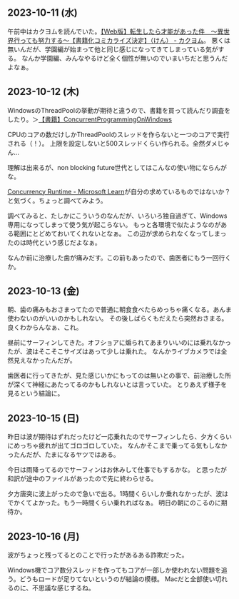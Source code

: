 ## 2023-10-11 (水)

午前中はカクヨムを読んでいた。[【Web版】転生したら才能があった件　～異世界行っても努力する～【書籍化コミカライズ決定】（けん） - カクヨム](https://kakuyomu.jp/works/16817139554961042895)。
悪くは無いんだが、学園編が始まって他と同じ感じになってきてしまっている気がする。
なんか学園編、みんなやるけど全く個性が無いのでいまいちだと思うんだよなぁ。

## 2023-10-12 (木)

WindowsのThreadPoolの挙動が期待と違うので、書籍を買って読んだり調査をしたり。＞[【書籍】ConcurrentProgrammingOnWindows](%E3%80%90%E6%9B%B8%E7%B1%8D%E3%80%91ConcurrentProgrammingOnWindows)

CPUのコアの数だけしかThreadPoolのスレッドを作らないと一つのコアで実行される（！）。
上限を設定しないと500スレッドくらい作られる。全然ダメじゃん…

理解は出来るが、non blocking future世代としてはこんなの使い物にならんがな。

[Concurrency Runtime - Microsoft Learn](https://learn.microsoft.com/en-us/previous-versions/visualstudio/visual-studio-2010/dd504870(v=vs.100))が自分の求めているものではないか？と気づく。ちょっと調べてみよう。

調べてみると、たしかにこういうのなんだが、いろいろ独自過ぎて、Windows専用になってしまって使う気が起こらない。
もっと各環境で似たようなのがある範囲にとどめておいてくれないとなぁ。
この辺が求められなくなってしまったのは時代という感じだよなぁ。

なんか前に治療した歯が痛みだす。この前もあったので、歯医者にもう一回行くか。

## 2023-10-13 (金)

朝、歯の痛みもおさまってたので普通に朝食食べたらめっちゃ痛くなる。あんま使わないのがいいのかもしれない。
その後しばらくもだえたら突然おさまる。良くわからんなぁ、これ。

昼前にサーフィンしてきた。オフショアに煽られてあまりいいのには乗れなかったが、波はそこそこサイズはあって少しは乗れた。
なんかライブカメラでは全然見えなかったんだが。

歯医者に行ってきたが、見た感じいかにもってのは無いとの事で、前治療した所が深くて神経にあたってるのかもしれないとは言っていた。
とりあえず様子を見るという結論に。

## 2023-10-15 (日)

昨日は波が期待はずれだったけど一応乗れたのでサーフィンしたら、夕方くらいにめっちゃ疲れが出てゴロゴロしていた。
なんかそこまで乗ってる気もしなかったんだが、たまになるヤツではある。

今日は雨降ってるのでサーフィンはお休みして仕事でもするかな。
と思ったが和訳が途中のファイルがあったので先に終わらせる。

夕方唐突に波上がったので急いで出る。1時間くらいしか乗れなかったが、波はでかくてよかった。もう一時間くらい乗れればなぁ。
明日の朝にのこるのに期待か。

## 2023-10-16 (月)

波がちょっと残ってるとのことで行ったがあるある詐欺だった。

Windows機でコア数分スレッドを作ってもコアが一部しか使われない問題を追う。どうもロードが足りてないというのが結論の模様。
Macだと全部使い切れるのに、不思議な感じするね。